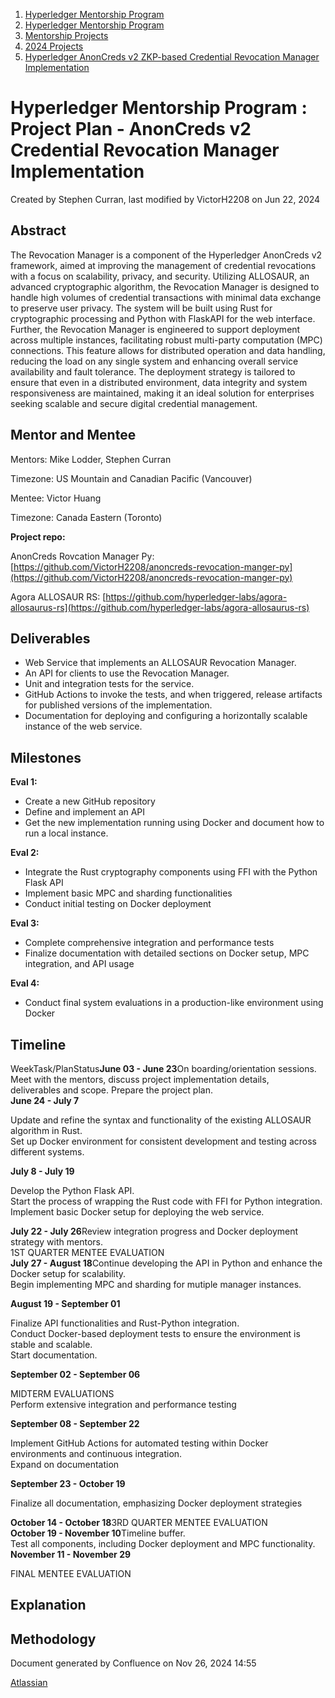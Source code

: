 1. [Hyperledger Mentorship Program](index.html)
2. [Hyperledger Mentorship Program](Hyperledger-Mentorship-Program_21954571.html)
3. [Mentorship Projects](Mentorship-Projects_21954604.html)
4. [2024 Projects](2024-Projects_21954934.html)
5. [Hyperledger AnonCreds v2 ZKP-based Credential Revocation Manager Implementation](Hyperledger-AnonCreds-v2-ZKP-based-Credential-Revocation-Manager-Implementation_21960785.html)

# Hyperledger Mentorship Program : Project Plan - AnonCreds v2 Credential Revocation Manager Implementation

Created by Stephen Curran, last modified by VictorH2208 on Jun 22, 2024

## **Abstract**

The Revocation Manager is a component of the Hyperledger AnonCreds v2 framework, aimed at improving the management of credential revocations with a focus on scalability, privacy, and security. Utilizing ALLOSAUR, an advanced cryptographic algorithm, the Revocation Manager is designed to handle high volumes of credential transactions with minimal data exchange to preserve user privacy. The system will be built using Rust for cryptographic processing and Python with FlaskAPI for the web interface. Further, the Revocation Manager is engineered to support deployment across multiple instances, facilitating robust multi-party computation (MPC) connections. This feature allows for distributed operation and data handling, reducing the load on any single system and enhancing overall service availability and fault tolerance. The deployment strategy is tailored to ensure that even in a distributed environment, data integrity and system responsiveness are maintained, making it an ideal solution for enterprises seeking scalable and secure digital credential management.

## **Mentor and Mentee**

Mentors: Mike Lodder, Stephen Curran

Timezone: US Mountain and Canadian Pacific (Vancouver)

Mentee: Victor Huang

Timezone: Canada Eastern (Toronto)

**Project repo:** 

AnonCreds Rovcation Manager Py: [https://github.com/VictorH2208/anoncreds-revocation-manger-py](https://github.com/VictorH2208/anoncreds-revocation-manger-py)

Agora ALLOSAUR RS: [https://github.com/hyperledger-labs/agora-allosaurus-rs](https://github.com/hyperledger-labs/agora-allosaurus-rs)

## **Deliverables**

- Web Service that implements an ALLOSAUR Revocation Manager.
- An API for clients to use the Revocation Manager.
- Unit and integration tests for the service.
- GitHub Actions to invoke the tests, and when triggered, release artifacts for published versions of the implementation.
- Documentation for deploying and configuring a horizontally scalable instance of the web service.

## **Milestones**

**Eval 1:**

- Create a new GitHub repository
- Define and implement an API
- Get the new implementation running using Docker and document how to run a local instance.

**Eval 2:**

- Integrate the Rust cryptography components using FFI with the Python Flask API
- Implement basic MPC and sharding functionalities
- Conduct initial testing on Docker deployment

**Eval 3:**

- Complete comprehensive integration and performance tests
- Finalize documentation with detailed sections on Docker setup, MPC integration, and API usage

**Eval 4:**

- Conduct final system evaluations in a production-like environment using Docker

## **Timeline**

WeekTask/PlanStatus**June 03 - June 23**On boarding/orientation sessions. Meet with the mentors, discuss project implementation details,  
deliverables and scope. Prepare the project plan.  
**June 24 - July 7**

Update and refine the syntax and functionality of the existing ALLOSAUR algorithm in Rust.  
Set up Docker environment for consistent development and testing across different systems.

**July 8 - July 19**

Develop the Python Flask API.  
Start the process of wrapping the Rust code with FFI for Python integration.  
Implement basic Docker setup for deploying the web service.

**July 22 - July 26**Review integration progress and Docker deployment strategy with mentors.  
1ST QUARTER MENTEE EVALUATION  
**July 27 - August 18**Continue developing the API in Python and enhance the Docker setup for scalability.  
Begin implementing MPC and sharding for mutiple manager instances.

**August 19 - September 01**

Finalize API functionalities and Rust-Python integration.  
Conduct Docker-based deployment tests to ensure the environment is stable and scalable.  
Start documentation.

**September 02 - September 06**

MIDTERM EVALUATIONS  
Perform extensive integration and performance testing

**September 08 - September 22**

Implement GitHub Actions for automated testing within Docker environments and continuous integration.  
Expand on documentation

**September 23 - October 19**

Finalize all documentation, emphasizing Docker deployment strategies

**October 14 - October 18**3RD QUARTER MENTEE EVALUATION  
**October 19 - November 10**Timeline buffer.  
Test all components, including Docker deployment and MPC functionality.  
**November 11 - November 29**

FINAL MENTEE EVALUATION

## **Explanation**

## **Methodology**

Document generated by Confluence on Nov 26, 2024 14:55

[Atlassian](http://www.atlassian.com/)
